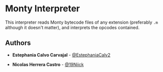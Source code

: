 # Monty Interpreter

This interpreter reads Monty bytecode files of any extension (preferably `.m` although it doesn't matter), and interprets the opcodes contained.
<!--
It was built in the C language and is compliant with `ISO90`, `ISO99`, & `ISO11`.

The interpreter can handle a variety of Monty opcodes, all handled opcodes are listed below.

## Monty Opcodes

* **push**
  * Usage: `push <int>`
  * Pushes an element to the stack.
  * The parameter `<int>` must be an integer.

* **pall**
  * Prints all values in the stack, starting from the top.

* **pint**
  * Prints the top value of the stack.

* **pop**
  * Removes the top element of the stack.

* **swap**
  * Swaps the top two elements of the stack.

* **add**
  * Adds the top two elements of the stack.
  * The result is stored in the second element from the top and the top element is popped.

* **nop**
  * Does not do anything.


## Examples

```
$ cat example.m
push 1
push 2
push 3
pall
pop
pint
$ ./monty example.m
3
2
1
2
```
-->

## Authors

* **Estephania Calvo Carvajal** - [@EstephaniaCalv2](https://github.com/EstephaniaCalvoC)

* **Nicolas Herrera Castro** - [@19Niick](https://github.com/nicolasherrerac)